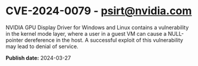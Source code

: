 # CVE-2024-0079 - psirt@nvidia.com

NVIDIA GPU Display Driver for Windows and Linux contains a vulnerability in the kernel mode layer, where a user in a guest VM can cause a NULL-pointer dereference in the host. A successful exploit of this vulnerability may lead to denial of service.

**Publish date:** 2024-03-27
